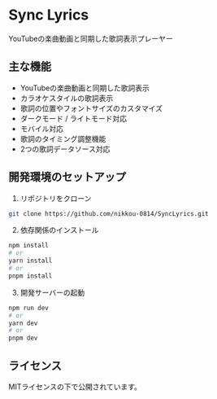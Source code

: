 # Sync Lyrics

YouTubeの楽曲動画と同期した歌詞表示プレーヤー

## 主な機能

- YouTubeの楽曲動画と同期した歌詞表示
- カラオケスタイルの歌詞表示
- 歌詞の位置やフォントサイズのカスタマイズ
- ダークモード / ライトモード対応
- モバイル対応
- 歌詞のタイミング調整機能
- 2つの歌詞データソース対応

## 開発環境のセットアップ

1. リポジトリをクローン
```bash
git clone https://github.com/nikkou-0814/SyncLyrics.git
```

2. 依存関係のインストール
```bash
npm install
# or
yarn install
# or
pnpm install
```

3. 開発サーバーの起動
```bash
npm run dev
# or
yarn dev
# or
pnpm dev
```

## ライセンス

MITライセンスの下で公開されています。
